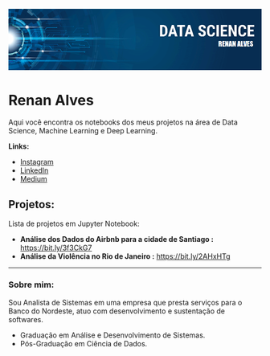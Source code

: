 <p align="center">
  <img src="banner-MEU.png" >
</p>

# Renan Alves

Aqui você encontra os notebooks dos meus projetos na área de Data Science, Machine Learning e Deep Learning.

**Links:**
* [Instagram](https://www.instagram.com/renanalvesdeveloper/)
* [LinkedIn](https://www.linkedin.com/in/renan-alves-9b1b71b7/)
* [Medium](https://medium.com/@renanalvesdeveloper)


## Projetos:
Lista de projetos em Jupyter Notebook:

* **Análise dos Dados do Airbnb para a cidade de Santiago :** https://bit.ly/3f3CkG7
* **Análise da Violência no Rio de Janeiro :** https://bit.ly/2AHxHTg

---

### Sobre mim:

Sou Analista de Sistemas em uma empresa que presta serviços para o Banco do Nordeste, atuo com desenvolvimento e sustentação de softwares.

* Graduação em Análise e Desenvolvimento de Sistemas.
* Pós-Graduação em Ciência de Dados.


